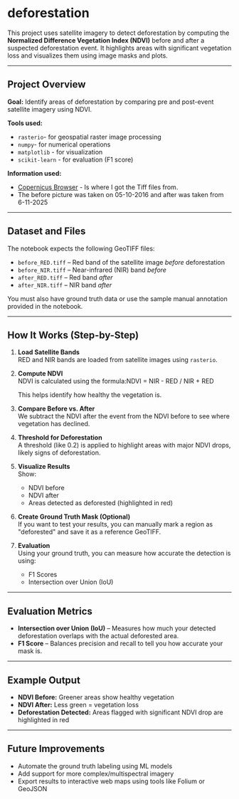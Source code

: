 # deforestation

This project uses satellite imagery to detect deforestation by computing the **Normalized Difference Vegetation Index (NDVI)** before and after a suspected deforestation event. It highlights areas with significant vegetation loss and visualizes them using image masks and plots.

---

## Project Overview

**Goal:** Identify areas of deforestation by comparing pre and post-event satellite imagery using NDVI.

**Tools used:**
- `rasterio`- for geospatial raster image processing
- `numpy`- for numerical operations
- `matplotlib` - for visualization
- `scikit-learn` - for evaluation (F1 score)

**Information used:**
- [Copernicus Browser](https://browser.dataspace.copernicus.eu/) - Is where I got the Tiff files from.
- The before picture was taken on 05-10-2016 and after was taken from 6-11-2025

---

## Dataset and Files

The notebook expects the following GeoTIFF files:

- `before_RED.tiff` – Red band of the satellite image *before* deforestation
- `before_NIR.tiff` – Near-infrared (NIR) band *before*
- `after_RED.tiff` – Red band *after*
- `after_NIR.tiff` – NIR band *after*

You must also have ground truth data or use the sample manual annotation provided in the notebook.

---


## How It Works (Step-by-Step)

1. **Load Satellite Bands**  
   RED and NIR bands are loaded from satellite images using `rasterio`.

2. **Compute NDVI**  
   NDVI is calculated using the formula:NDVI = NIR - RED / NIR + RED


   This helps identify how healthy the vegetation is.

3. **Compare Before vs. After**  
   We subtract the NDVI after the event from the NDVI before to see where vegetation has declined.

4. **Threshold for Deforestation**  
   A threshold (like 0.2) is applied to highlight areas with major NDVI drops, likely signs of deforestation.

5. **Visualize Results**  
   Show:
   - NDVI before
   - NDVI after
   - Areas detected as deforested (highlighted in red)

6. **Create Ground Truth Mask (Optional)**  
   If you want to test your results, you can manually mark a region as "deforested" and save it as a reference GeoTIFF.

7. **Evaluation**  
   Using your ground truth, you can measure how accurate the detection is using:
   - F1 Scores
   - Intersection over Union (IoU)

---

## Evaluation Metrics

- **Intersection over Union (IoU)** – Measures how much your detected deforestation overlaps with the actual deforested area.
- **F1 Score** – Balances precision and recall to tell you how accurate your mask is.

---

## Example Output

- **NDVI Before:** Greener areas show healthy vegetation
- **NDVI After:** Less green = vegetation loss
- **Deforestation Detected:** Areas flagged with significant NDVI drop are highlighted in red

---


## Future Improvements

- Automate the ground truth labeling using ML models
- Add support for more complex/multispectral imagery
- Export results to interactive web maps using tools like Folium or GeoJSON
